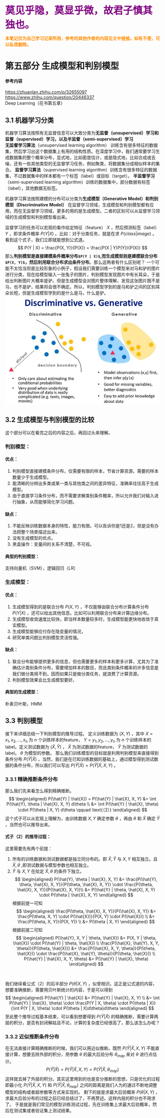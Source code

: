 **<font size=6 color=Purple>莫见乎隐，莫显乎微，故君子慎其独也。</font>**

**<font color=DarkOrange>本笔记仅为自己学习记录所用，参考的其他作者的内容见文中链接。如有不便，可以私信删除。</font>**

# 第五部分 生成模型和判别模型
#### 参考内容
https://zhuanlan.zhihu.com/p/32655097  
https://www.zhihu.com/question/20446337  
Deep Learning（花书第五章）

## 3.1 机器学习分类
机器学习算法按照有无监督信息可以大致分类为**无监督（unsupervised）学习和监督（supervised）学习，以及半监督（semi-supervised）学习**  
**无监督学习算法**（unsupervised learning algorithm） 训练含有很多特征的数据集，然后学习出这个数据集上有用的结构性质。在深度学习中，我们通常要学习生成数据集的整个概率分布，显式地，比如密度估计，或是隐式地，比如合成或去噪，还有一些其他类型的无监督学习任务，例如聚类，将数据集分成相似样本的集合。
**监督学习算法**（supervised learning algorithm）训练含有很多特征的数据集，不过数据集中的样本都有一个标签（label）或目标（target）。
**半监督学习**（semi-supervised learning algorithm）训练的数据集中，部分数据有标签（label），其他数据无标签。

机器学习算法按照建模的分布可以分类为**生成模型（Generative Model）和判别模型（Discriminative Model）**
在监督学习领域，生成模型和判别模型都有应用，而在无监督学习领域，更多的用的是生成模型。二者的区别可以从监督学习领域的生成模型和判别模型看出来。

监督学习的任务可以宏观的看作给定特征（feature） $X$ ，然后预测标签（label） $Y$ ，即求条件概率 $P(Y | X)$ 。比如：对于分类任务，就是在求 $P(class | image)$ 。
看到这个式子，我们立即就能想到公式道。
$$
P(Y | X) = \frac{P(X, Y)}{P(X)} = \frac{P(X | Y)P(Y)}{P(X)}
$$
那么**判别模型是直接建模条件概率分布`$P(Y | X)$`,而生成模型则是建模联合分布`$P(X, Y)$`，然后利用联合分布求出条件分布**。那么这两者有什么区别呢？
一个可能不太恰当但是比较形象的小例子，假设我们需要训练一个模型来对马和驴的图片进行分类，现在给模型输入一张兔子的图片，判别模型发现图片中有长耳朵，于是给出判断图片大概率是驴。但是生成模型会对图片整体理解，发现这张图片既不是马，也不是驴，结果将会很不确定。所以，判别模型学到的是马和驴之间的区别耳朵长短，但是生成模型学到的是什么是马，什么是驴。
![img](res/05/1.jpg)

## 3.2 生成模型与判别模型的比较
这个部分可以在看完之后的内容之后，再回过头来理解。
### 判别模型：
#### 优点：
1. 判别模型直接建模条件分布，仅需要有限的样本，节省计算资源，需要的样本数量少于生成模型。
2. 能清晰的分辨出多类或某一类与其他类之间的差异特征，准确率往往高于生成模型。
3. 由于直接学习条件分布，而不需要求解类别条件概率，所以允许我们对输入进行抽象，从而能够简化学习问题。

#### 缺点：
1. 不能反映训练数据本身的特性，能力有限。可以告诉你是1还是2，但是没有办法把整个场景描述出来。
2. 没有生成模型的优点。
3. 黑盒操作：变量间的关系不清楚，不可视。

#### 典型的判别模型：
支持向量机（SVM），逻辑回归（LR）

### 生成模型：
#### 优点：
1. 生成模型得到的是联合分布 $P(X, Y)$ ，不仅能够由联合分布计算条件分布 $P(Y | X)$ ，还可以给出其他信息。比如可以利用联合分布来计算边缘分布。
2. 生成模型收敛速度比较快，即当样本数量较多时，生成模型能更快地收敛于真实模型。
3. 生成模型能够应付存在隐变量的情况，
4. 研究单类问题比判别模型灵活性强。

#### 缺点：
1. 联合分布能够提供更多的信息，但也需要更多的样本和更多计算，尤其为了准确估计类别条件分布，需要增加样本的数目，而且类别条件概率的许多信息是我们做分类用不到，因而如果只是做分类任务，就浪费了计算资源。
2. 判别模型效果会比生成模型要好。

#### 典型的生成模型：
朴素贝叶斯，HMM

## 3.3 判别模型
接下来详细总结一下判别模型的推导过程。
定义训练数据为 $(X, Y)$ ，其中 $X = {x_1, x_2, ..., x_n}$ 为 $n$ 个训练样本的feature， $Y = {y_1, y_2, ..., y_n}$ 为 $n$ 个训练样本的label。定义测试数据为 $(\hat{X}, \hat{Y})$ ， $\hat{X}$ 为测试数据的feature， $\hat{Y}$ 为测试数据的label。 $\theta$ 为模型的参数。
那么我们训练模型的目标就是利用判别模型来直接得到条件分布 $P(\hat{Y} | \hat{X})$ ，当然，我们是在已知训练数据的基础上，通过模型得到测试数据的条件分布，所以我们可以写出 $P(\hat{Y} | \hat{X}) = P(\hat{Y} | \hat{X}, X, Y)$ 。

### 3.3.1 精确推断条件分布
那么我们先来看怎么得到精确推断。
$$
\begin{aligned}
P(\hat{Y} | \hat{X}) = P(\hat{Y} | \hat{X}, X, Y) &= \int P(\hat{Y}, \theta | \hat{X}, X, Y) d\theta \\
&= \int P(\hat{Y} | \hat{X}, \theta) \cdot P(\theta | X, Y) d\theta \qquad \text{（2）}
\end{aligned}
$$
这个式子可以从宏观上理解为，由训练数据 $X, Y$ 确定参数 $\theta$ ，再由 $\theta$ 和 $\hat{X}$ 确定 $\hat{Y}$ ，当然也可以推导出来。

#### 式子（2）的推导过程：
这里需要先有两个前提：
1. 所有的训练数据和测试数据都是独立同分布的。即 $\hat{X}, \hat{Y}$ 与 $X, Y$ 相互独立。且 $\hat{X}, \theta$ ,即测试数据与模型参数也相互独立。
2.  $\hat{Y}$ 与 $X, Y$ 在给定 $\hat{X}, \theta$ 的条件下独立。
$$
\begin{aligned}
P(\hat{Y}, \theta | \hat{X}, X, Y) &= \frac{P(\hat{Y}, \theta, \hat{X}, X, Y)}{P(\theta, \hat{X}, X, Y)} \cdot \frac{P(\theta, \hat{X}, X, Y)}{P(\hat{X}, X, Y)}\\
&= P(\hat{Y} | \theta, \hat{X}, X, Y) \cdot P(\theta | \hat{X}, X, Y)
\end{aligned}
$$
根据前提一可知
$$
\begin{aligned}
\frac{P(\theta, \hat{X}, X, Y)}{P(\hat{X}, X, Y)} &= \frac{P(\theta, X, Y) \cdot P(\hat{X})}{P(X, Y) \cdot P(\hat{X})} \\
&= \frac{P(\theta, X, Y)}{P(X, Y)} \\
&= P(\theta | X, Y)
\end{aligned}
$$
根据前提二可知
$$
\begin{aligned}
P(\hat{Y}, X, Y | \theta, \hat{X}) &= P(X, Y | \theta, \hat{X}) \cdot P(\hat{Y} | \theta, \hat{X}) \\
\frac{P(\hat{X}, \hat{Y}, X, Y, \theta)}{P(\theta, \hat{X})} &= \frac{P(\hat{X}, X, Y, \theta)}{P(\theta, \hat{X})} \cdot \frac{P(\hat{X}, \hat{Y}, \theta)}{P(\theta, \hat{X})} \\
P(\hat{Y} | \hat{X}, X, Y, \theta) &= P(\hat{Y} | \hat{X}, \theta)
\end{aligned}
$$
</br>

我们继续看公式（2）的后半部分 $P(\theta | X, Y)$ ，似曾相识。这正是公式道的内容，想要准确推断，需要用贝叶斯统计的内容，于是可以得到
$$
\begin{aligned}
P(\hat{Y} | \hat{X}) &= P(\hat{Y} | \hat{X}, X, Y) \\
&= \int P(\hat{Y} | \hat{X}, \theta) \cdot \frac{P(Y | X, \theta) \cdot P(\theta | X)}{\int P(Y | X, \theta) \cdot P(\theta | X)d\theta}d\theta
\end{aligned}
$$
至此整个推导过程基本结束，可以看到想要得到 $P(\hat{Y} | \hat{X})$ 的精确推断，需要计算两层的积分，是否有封闭解姑且不论，计算的复杂度已经很高了，那么该怎么办呢？

### 3.3.2 近似推断条件分布
在无法直接计算精确推断的时候，我们可以用近似推断。既然 $P(\hat{Y} | \hat{X}, X, Y)$ 不能直接计算，想要去除外部的积分，用参数 $\theta$ 的最大后验分布 $\theta_{map}$ 来对 $\theta$ 进行点估计。
$$
P(\hat{Y} | \hat{X}) = P(\hat{Y} | \hat{X}, X, Y) = P(\hat{Y} | \hat{X}, \theta_{map})
$$
这样就去掉了外层的积分。其实这里用到的也是变分推断的思想，只是优化的过程即最小化 $P(\hat{Y} | \hat{X}, X, Y)$ 和 $P(\hat{Y} | \hat{X}, \theta_{map})$ 之间的距离是我们人为的通过不断地调整模型的结构或者超参数等方式来实现的。
剩下的就是求最大后验概率 $P(\theta | X, Y)$ ，求最大后验分布的过程之前已经总结过了，不再赘述。这样内层的积分也不用求了。
于是就是我们常见的模型训练测试过程，先在训练集上求最大后验概率，然后在测试集或者验证集上测试结果。
